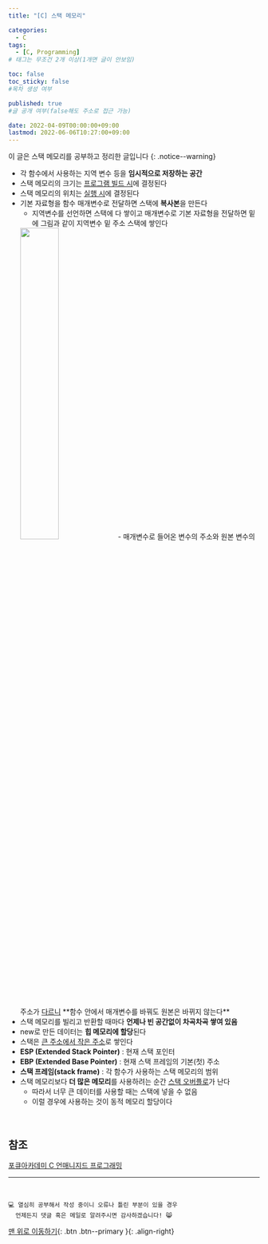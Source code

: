 ```yaml
---
title: "[C] 스택 메모리" 

categories:
  - C
tags:
  - [C, Programming]
# 태그는 무조건 2개 이상(1개면 글이 안보임)

toc: false
toc_sticky: false
#목차 생성 여부

published: true
#글 공개 여부(false해도 주소로 접근 가능)

date: 2022-04-09T00:00:00+09:00
lastmod: 2022-06-06T10:27:00+09:00
---
```


이 글은 스택 메모리를 공부하고 정리한 글입니다
{: .notice--warning}

- 각 함수에서 사용하는 지역 변수 등을 **임시적으로 저장하는 공간**
- 스택 메모리의 크기는 <u>프로그램 빌드 시</u>에 결정된다
- 스택 메모리의 위치는 <u>실행 시</u>에 결정된다
- 기본 자료형을 함수 매개변수로 전달하면 스택에 **복사본**을 만든다
  - 지역변수를 선언하면 스택에 다 쌓이고 매개변수로 기본 자료형을 전달하면 밑에 그림과 같이 지역변수 밑 주소 스택에 쌓인다
  <img src="https://github.com/reoul/reoul.github.io/blob/master/assets/images/postImage/c-10-1.PNG?raw=true" width="40%">
  - 매개변수로 들어온 변수의 주소와 원본 변수의 주소가 <u>다르니</u> **함수 안에서 매개변수를 바꿔도 원본은 바뀌지 않는다**
- 스택 메모리를 빌리고 반환할 때마다 **언제나 빈 공간없이 차곡차곡 쌓여 있음**
- new로 만든 데이터는 **힙 메모리에 할당**된다
- 스택은 <u>큰 주소에서 작은 주소</u>로 쌓인다
- **ESP (Extended Stack Pointer)** : 현재 스택 포인터
- **EBP (Extended Base Pointer)** : 현재 스택 프레임의 기본(첫) 주소
- **스택 프레임(stack frame)** : 각 함수가 사용하는 스택 메모리의 범위
- 스택 메모리보다 **더 많은 메모리**를 사용하려는 순간 <u>스택 오버플로</u>가 난다
  - 따라서 너무 큰 데이터를 사용할 때는 스택에 넣을 수 없음
  - 이럴 경우에 사용하는 것이 동적 메모리 할당이다

<br>

## 참조
[포큐아카데미 C 언매니지드 프로그래밍](https://pocu-ko.teachable.com/p/comp2200)

***
<br>

    💻 열심히 공부해서 작성 중이니 오류나 틀린 부분이 있을 경우 
      언제든지 댓글 혹은 메일로 알려주시면 감사하겠습니다! 😸

[맨 위로 이동하기](#){: .btn .btn--primary }{: .align-right}